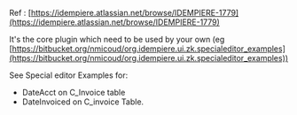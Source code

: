 Ref : [https://idempiere.atlassian.net/browse/IDEMPIERE-1779](https://idempiere.atlassian.net/browse/IDEMPIERE-1779)

It's the core plugin which need to be used by your own (eg [https://bitbucket.org/nmicoud/org.idempiere.ui.zk.specialeditor_examples](https://bitbucket.org/nmicoud/org.idempiere.ui.zk.specialeditor_examples))

See Special editor Examples for:
- DateAcct on C_Invoice table
- DateInvoiced on C_invoice Table.